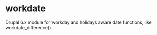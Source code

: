 workdate
========

Drupal 6.x module for workday and holidays aware date functions, like workdate_difference().
